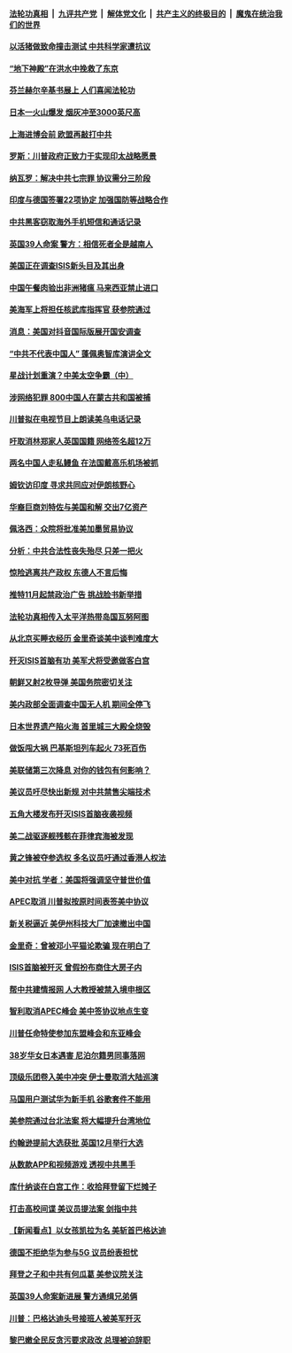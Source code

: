 ####  [法轮功真相](../../../../basic/blob/master/README.md?t=11030726) &nbsp;|&nbsp; [九评共产党](../../../../9ping.md/blob/master/README.md?t=11030726) &nbsp;|&nbsp; [解体党文化](../../../../jtdwh.md/blob/master/README.md?t=11030726)  &nbsp;|&nbsp; [共产主义的终极目的](../../../../gczydzjmd.md/blob/master/README.md?t=11030726) &nbsp;|&nbsp; [魔鬼在统治我们的世界](../../../../mgztzwmdsj.md/blob/master/README.md?t=11030726) 

#### [以活猪做致命撞击测试 中共科学家遭抗议](../pages/nsc418/n11630016.md?t=11030726) 

#### [“地下神殿”在洪水中挽救了东京](../pages/nsc418/n11629570.md?t=11030726) 

#### [芬兰赫尔辛基书展上 人们喜闻法轮功](../pages/nsc418/n11628970.md?t=11030726) 

#### [日本一火山爆发 烟灰冲至3000英尺高](../pages/nsc418/n11629404.md?t=11030726) 

#### [上海进博会前 欧盟再敲打中共](../pages/nsc418/n11629355.md?t=11030726) 

#### [罗斯：川普政府正致力于实现印太战略愿景](../pages/nsc418/n11629117.md?t=11030726) 

#### [纳瓦罗：解决中共七宗罪 协议需分三阶段](../pages/nsc418/n11628957.md?t=11030726) 

#### [印度与德国签署22项协定 加强国防等战略合作](../pages/nsc418/n11628523.md?t=11030726) 

#### [中共黑客窃取海外手机短信和通话记录](../pages/nsc418/n11627280.md?t=11030726) 

#### [英国39人命案 警方：相信死者全是越南人](../pages/nsc418/n11628197.md?t=11030726) 

#### [美国正在调查ISIS新头目及其出身](../pages/nsc418/n11628046.md?t=11030726) 

#### [中国午餐肉验出非洲猪瘟 马来西亚禁止进口](../pages/nsc418/n11628068.md?t=11030726) 

#### [美海军上将担任核武库指挥官 获参院通过](../pages/nsc418/n11627920.md?t=11030726) 

#### [消息：美国对抖音国际版展开国安调查](../pages/nsc418/n11627928.md?t=11030726) 

#### [“中共不代表中国人” 蓬佩奥智库演讲全文](../pages/nsc418/n11627470.md?t=11030726) 

#### [星战计划重演？中美太空争霸（中）](../pages/nsc418/n11611405.md?t=11030726) 

#### [涉网络犯罪 800中国人在蒙古共和国被捕](../pages/nsc418/n11627600.md?t=11030726) 

#### [川普拟在电视节目上朗读美乌电话记录](../pages/nsc418/n11627443.md?t=11030726) 

#### [吁取消林郑家人英国国籍 网络签名超12万](../pages/nsc418/n11627147.md?t=11030726) 

#### [两名中国人走私鳗鱼 在法国戴高乐机场被抓](../pages/nsc418/n11627066.md?t=11030726) 

#### [姆钦访印度 寻求共同应对伊朗核野心](../pages/nsc418/n11627044.md?t=11030726) 

#### [华裔巨商刘特佐与美国和解 交出7亿资产](../pages/nsc418/n11626688.md?t=11030726) 

#### [佩洛西：众院将批准美加墨贸易协议](../pages/nsc418/n11625882.md?t=11030726) 

#### [分析：中共合法性丧失殆尽 只差一把火](../pages/nsc418/n11605576.md?t=11030726) 

#### [惊险逃离共产政权 东德人不言后悔](../pages/nsc418/n11625602.md?t=11030726) 

#### [推特11月起禁政治广告 挑战脸书新举措](../pages/nsc418/n11625204.md?t=11030726) 

#### [法轮功真相传入太平洋热带岛国瓦努阿图](../pages/nsc418/n11625277.md?t=11030726) 

#### [从北京买睡衣经历 金里奇谈美中谈判难度大](../pages/nsc418/n11625186.md?t=11030726) 

#### [歼灭ISIS首脑有功 美军犬将受邀做客白宫](../pages/nsc418/n11625161.md?t=11030726) 

#### [朝鲜又射2枚导弹 美国务院密切关注](../pages/nsc418/n11623652.md?t=11030726) 

#### [美内政部全面调查中国无人机 期间全停飞](../pages/nsc418/n11625006.md?t=11030726) 

#### [日本世界遗产陷火海 首里城三大殿全烧毁](../pages/nsc418/n11624622.md?t=11030726) 

#### [做饭闯大祸 巴基斯坦列车起火 73死百伤](../pages/nsc418/n11624459.md?t=11030726) 

#### [美联储第三次降息 对你的钱包有何影响？](../pages/nsc418/n11623402.md?t=11030726) 

#### [美议员吁尽快出新规 对中共禁售尖端技术](../pages/nsc418/n11623593.md?t=11030726) 

#### [五角大楼发布歼灭ISIS首脑夜袭视频](../pages/nsc418/n11623560.md?t=11030726) 

#### [美二战驱逐舰残骸在菲律宾海被发现](../pages/nsc418/n11623492.md?t=11030726) 

#### [黄之锋被夺参选权 多名议员吁通过香港人权法](../pages/nsc418/n11623233.md?t=11030726) 

#### [美中对抗 学者：美国将强调坚守普世价值](../pages/nsc418/n11621063.md?t=11030726) 

#### [APEC取消 川普拟按原时间表签美中协议](../pages/nsc418/n11623093.md?t=11030726) 

#### [新关税逼近 美伊州科技大厂加速撤出中国](../pages/nsc418/n11622797.md?t=11030726) 

#### [金里奇：曾被邓小平猫论欺骗 现在明白了](../pages/nsc418/n11622906.md?t=11030726) 

#### [ISIS首脑被歼灭 曾假扮布商住大房子内](../pages/nsc418/n11622833.md?t=11030726) 

#### [帮中共建情报网 人大教授被禁入境申根区](../pages/nsc418/n11622884.md?t=11030726) 

#### [智利取消APEC峰会 美中签协议地点生变](../pages/nsc418/n11622782.md?t=11030726) 

#### [川普任命特使参加东盟峰会和东亚峰会](../pages/nsc418/n11622559.md?t=11030726) 

#### [38岁华女日本遇害 尼泊尔籍男同事落网](../pages/nsc418/n11622269.md?t=11030726) 

#### [顶级乐团卷入美中冲突 伊士曼取消大陆巡演](../pages/nsc418/n11621957.md?t=11030726) 

#### [马国用户测试华为新手机 谷歌套件不能用](../pages/nsc418/n11622022.md?t=11030726) 

#### [美参院通过台北法案 将大幅提升台湾地位](../pages/nsc418/n11621924.md?t=11030726) 

#### [约翰逊提前大选获批 英国12月举行大选](../pages/nsc418/n11621531.md?t=11030726) 

#### [从数款APP和视频游戏 透视中共黑手](../pages/nsc418/n11621089.md?t=11030726) 

#### [库什纳谈在白宫工作：收拾拜登留下烂摊子](../pages/nsc418/n11620625.md?t=11030726) 

#### [打击高校间谍 美议员提法案 剑指中共](../pages/nsc418/n11620719.md?t=11030726) 

#### [【新闻看点】以女孩凯拉为名 美斩首巴格达迪](../pages/nsc418/n11620538.md?t=11030726) 

#### [德国不拒绝华为参与5G 议员纷表担忧](../pages/nsc418/n11620559.md?t=11030726) 

#### [拜登之子和中共有何瓜葛 美参议院关注](../pages/nsc418/n11620181.md?t=11030726) 

#### [英国39人命案新进展 警方通缉兄弟俩](../pages/nsc418/n11620463.md?t=11030726) 

#### [川普：巴格达迪头号接班人被美军歼灭](../pages/nsc418/n11620351.md?t=11030726) 

#### [黎巴嫩全民反贪污要求政改 总理被迫辞职](../pages/nsc418/n11620347.md?t=11030726) 

